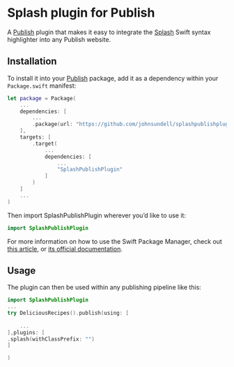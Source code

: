 # Splash plugin for Publish

A [Publish](https://github.com/johnsundell/publish) plugin that makes it easy to integrate the [Splash](https://github.com/johnsundell/splash) Swift syntax highlighter into any Publish website.

## Installation

To install it into your [Publish](https://github.com/johnsundell/publish) package, add it as a dependency within your `Package.swift` manifest:

```swift
let package = Package(
    ...
    dependencies: [
        ...
        .package(url: "https://github.com/johnsundell/splashpublishplugin", from: "0.1.0")
    ],
    targets: [
        .target(
            ...
            dependencies: [
                ...
                "SplashPublishPlugin"
            ]
        )
    ]
    ...
)
```

Then import SplashPublishPlugin wherever you’d like to use it:

```swift
import SplashPublishPlugin
```

For more information on how to use the Swift Package Manager, check out [this article](https://www.swiftbysundell.com/articles/managing-dependencies-using-the-swift-package-manager), or [its official documentation](https://github.com/apple/swift-package-manager/tree/master/Documentation).

## Usage

The plugin can then be used within any publishing pipeline like this:

```swift
import SplashPublishPlugin
...
try DeliciousRecipes().publish(using: [
    
    ...
],plugins: [
.splash(withClassPrefix: "")
]

)
```
